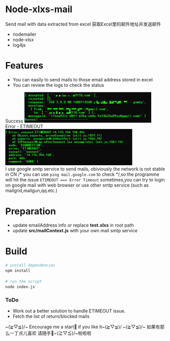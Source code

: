 # Node-xlxs-mail

Send mail with data extracted from excel   获取Excel里的邮件地址并发送邮件

  - nodemailer
  - node-xlsx
  - log4js

# Features

  - You can easily to send mails to those email address stored in excel
  - You can review the logs to check the status

Success 
<img src="img/Success.jpg" style="margin: 0 auto;width:400px"><br>
Error - ETIMEOUT
<img src="img/Error.jpg" style="margin: 0 auto;width:400px"><br>
I use google smtp service to send mails, obiviously the network is not stable in CN /* you can use `ping mail.google.com` to check */,so the programme will hit the issue  `ETIMEOUT ==> Error Timeout` sometimes,you can try to login on google mail with web browser or use other smtp service (such as mailgrid,mailgun,qq.etc.) 

# Preparation
- update emailAddress info or replace **test.xlxs** in root path
- update **src/mailContext.js**  with your own mail smtp service 

# Build
``` bash
# install dependencies
npm install

# run the script
node index.js

```

### ToDo
- Work out a better solution to handle ETIMEOUT issue.
- Fetch the list of return/blocked mails

~(≧▽≦)/~ Encourage me a start🌟 if you like it~(≧▽≦)/
~(≧▽≦)/~  如果有那么一丁点儿喜欢 请随手🌟~(≧▽≦)/~啦啦啦 

